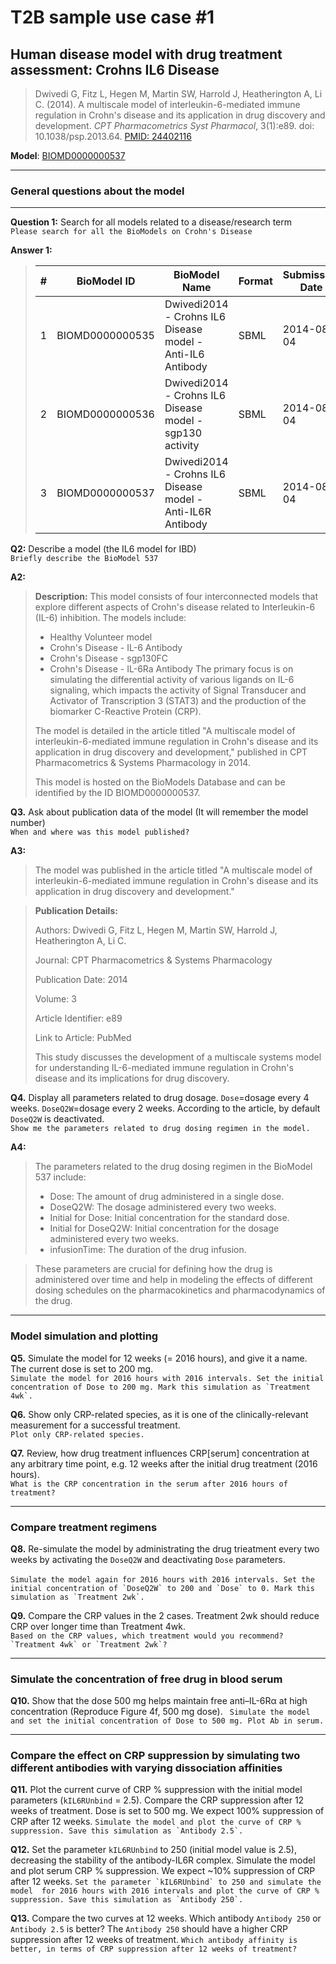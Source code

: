 # T2B sample use case #1
## Human disease model with drug treatment assessment: Crohns IL6 Disease

> Dwivedi G, Fitz L, Hegen M, Martin SW, Harrold J, Heatherington A, Li C. (2014). A multiscale model of interleukin-6-mediated immune regulation in Crohn's disease and its application in drug discovery and development. *CPT Pharmacometrics Syst Pharmacol*, 3(1):e89. doi: 10.1038/psp.2013.64. [PMID: 24402116](https://pubmed.ncbi.nlm.nih.gov/24402116/)

**Model**: [BIOMD0000000537](https://www.ebi.ac.uk/biomodels/BIOMD0000000537)

<hr>

### General questions about the model

<hr>

**Question 1:** Search for all models related to a disease/research term <br>
```Please search for all the BioModels on Crohn's Disease```

**Answer 1:** 
>| # | BioModel ID | BioModel Name | Format | Submission Date |
>|---|-------------|---------------|---------|-----------------|
>| 1 | BIOMD0000000535 | Dwivedi2014 - Crohns IL6 Disease model - Anti-IL6 Antibody | SBML | 2014-08-04 |
>| 2 | BIOMD0000000536 | Dwivedi2014 - Crohns IL6 Disease model - sgp130 activity | SBML | 2014-08-04 |
>| 3 | BIOMD0000000537 | Dwivedi2014 - Crohns IL6 Disease model - Anti-IL6R Antibody | SBML | 2014-08-04 |



**Q2:** Describe a model (the IL6 model for IBD) <br>
```Briefly describe the BioModel 537```

**A2:**

>**Description:**
>This model consists of four interconnected models that explore different aspects of Crohn's disease related to Interleukin-6 (IL-6) inhibition. The models include:
>
>- Healthy Volunteer model
>- Crohn's Disease - IL-6 Antibody
>- Crohn's Disease - sgp130FC
>- Crohn's Disease - IL-6Ra Antibody
>The primary focus is on simulating the differential activity of various ligands on IL-6 signaling, which impacts the activity of Signal Transducer and Activator of Transcription 3 (STAT3) and the production of the biomarker C-Reactive Protein (CRP).
>
>The model is detailed in the article titled "A multiscale model of interleukin-6-mediated immune regulation in Crohn's disease and its application in drug discovery and development," published in CPT Pharmacometrics & Systems Pharmacology in 2014.
>
>This model is hosted on the BioModels Database and can be identified by the ID BIOMD0000000537.

**Q3.** Ask about publication data of the model (It will remember the model number) <br>
```When and where was this model published?```

**A3:**

> The model was published in the article titled "A multiscale model of interleukin-6-mediated immune regulation in Crohn's disease and its application in drug discovery and development."

>**Publication Details:**
>
>Authors: Dwivedi G, Fitz L, Hegen M, Martin SW, Harrold J, Heatherington A, Li C.
>
>Journal: CPT Pharmacometrics & Systems Pharmacology
>
>Publication Date: 2014
>
>Volume: 3
>
>Article Identifier: e89
>
>Link to Article: PubMed
>
>This study discusses the development of a multiscale systems model for understanding IL-6-mediated immune regulation in Crohn's disease and its implications for drug discovery.

**Q4.** Display all parameters related to drug dosage. `Dose`=dosage every 4 weeks. `DoseQ2W`=dosage every 2 weeks. According to the article, by default `DoseQ2W` is
deactivated. <br>
```Show me the parameters related to drug dosing regimen in the model.```

**A4:** <br>

>The parameters related to the drug dosing regimen in the BioModel 537 include:
>
>- Dose: The amount of drug administered in a single dose.
>- DoseQ2W: The dosage administered every two weeks.
>- Initial for Dose: Initial concentration for the standard dose.
>- Initial for DoseQ2W: Initial concentration for the dosage administered every two weeks.
>- infusionTime: The duration of the drug infusion.

>These parameters are crucial for defining how the drug is administered over time and help in modeling the effects of different dosing schedules on the pharmacokinetics and pharmacodynamics of the drug.

<hr> 

### Model simulation and plotting

**Q5.** Simulate the model for 12 weeks (= 2016 hours), and give it a name. The current dose is set to 200 mg. <br>
```Simulate the model for 2016 hours with 2016 intervals. Set the initial concentration of Dose to 200 mg. Mark this simulation as `Treatment 4wk`.```



**Q6.** Show only CRP-related species, as it is one of the clinically-relevant measurement for a successful treatment. <br>
```Plot only CRP-related species.```



**Q7.** Review, how drug treatment influences CRP[serum] concentration at any arbitrary time point, e.g. 12 weeks after the initial drug treatment (2016 hours). <br>
```What is the CRP concentration in the serum after 2016 hours of treatment?```

<hr>

### Compare treatment regimens

**Q8.** Re-simulate the model by administrating the drug trieatment every two weeks by activating the `DoseQ2W` and deactivating `Dose` parameters. <br>  
```Simulate the model again for 2016 hours with 2016 intervals. Set the initial concentration of `DoseQ2W` to 200 and `Dose` to 0. Mark this simulation as `Treatment 2wk`.```


**Q9.** Compare the CRP values in the 2 cases. Treatment 2wk should reduce CRP over longer time than Treatment 4wk. <br>
```Based on the CRP values, which treatment would you recommend? `Treatment 4wk` or `Treatment 2wk`?```

<hr>

### Simulate the concentration of free drug in blood serum 

**Q10.** Show that the dose 500 mg helps maintain free anti–IL-6Rα at high concentration (Reproduce Figure 4f, 500 mg dose).
``` Simulate the model and set the initial concentration of Dose to 500 mg. Plot Ab in serum.```

<hr>

### Compare the effect on CRP suppression by simulating two different antibodies with varying dissociation affinities

**Q11.** Plot the current curve of CRP % suppression with the initial model parameters (`kIL6RUnbind` = 2.5). Compare the CRP suppression after 12 weeks of treatment. Dose is set to 500 mg. We expect 100% suppression of CRP after 12 weeks.
```Simulate the model and plot the curve of CRP % suppression. Save this simulation as `Antibody 2.5`.```

**Q12.** Set the parameter `kIL6RUnbind` to 250 (initial model value is 2.5), decreasing the stability of the antibody-IL6R complex. Simulate the model and plot serum CRP % suppression. We expect ~10% suppression of CRP after 12 weeks.
```Set the parameter `kIL6RUnbind` to 250 and simulate the model  for 2016 hours with 2016 intervals and plot the curve of CRP % suppression. Save this simulation as `Antibody 250`.```


**Q13.** Compare the two curves at 12 weeks. Which antibody `Antibody 250` or `Antibody 2.5` is better? The `Antibody 250` should have a higher CRP suppression after 12 weeks of treatment.
```Which antibody affinity is better, in terms of CRP suppression after 12 weeks of treatment?```

